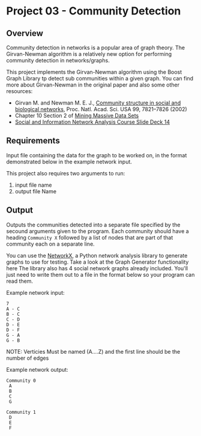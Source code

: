 # Project 03 - Community Detection

## Overview

Community detection in networks is a popular area of graph theory.  The Girvan-Newman algorithm is a relatively new option for performing community detection in networks/graphs.  

This project implements the Girvan-Newman algorithm using the Boost Graph Library tp detect sub communities within a given graph.  You can find more about Girvan-Newman in the original paper and also some other resources:
* Girvan M. and Newman M. E. J., [Community structure in social and biological networks](https://www.pnas.org/content/99/12/7821), Proc. Natl. Acad. Sci. USA 99, 7821–7826 (2002)
* Chapter 10 Section 2 of [Mining Massive Data Sets](http://infolab.stanford.edu/~ullman/mmds/book0n.pdf)
* [Social and Information Network Analysis Course Slide Deck 14](http://snap.stanford.edu/class/cs224w-2010/slides/14-communities_annot.pdf)

## Requirements 
Input file containing the data for the graph to be worked on, in the format demonstrated below in the example network input.

This project also requires two arguments to run:
  1. input file name
  2. output file Name

## Output
Outputs the communities detected into a separate file specified by the secound arguments given to the program. 
Each community should have a heading `Community X` followed by a list of nodes that are part of that community each on a separate line. 

You can use the [NetworkX](https://networkx.org/), a Python network analysis library to generate graphs to use for testing.  Take a look at the Graph Generator functionality here The library also has 4 social network graphs already included.  You'll just need to write them out to a file in the format below so your program can read them. 

Example network input:

```text
7
A - C
B - C
C - D
D - E
D - F
G - A
G - B
```
NOTE: Verticies Must be named (A....Z) and the first line should be the number of edges


Example network output:

```text
Community 0
 A
 B
 C
 G

Community 1
 D
 E
 F
```

